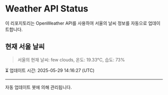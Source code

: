 
# Weather API Status

이 리포지토리는 OpenWeather API를 사용하여 서울의 날씨 정보를 자동으로 업데이트합니다.

## 현재 서울 날씨
> 서울의 현재 날씨: few clouds, 온도: 19.33°C, 습도: 73%

⏳ 업데이트 시간: 2025-05-29 14:16:27 (UTC)

---
자동 업데이트 봇에 의해 관리됩니다.
